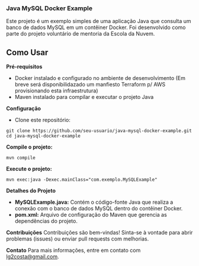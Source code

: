 ### Java MySQL Docker Example
Este projeto é um exemplo simples de uma aplicação Java que consulta um banco de dados MySQL em um contêiner Docker. Foi desenvolvido como parte do projeto voluntário de mentoria da Escola da Nuvem.

## Como Usar  
**Pré-requisitos**  
- Docker instalado e configurado no ambiente de desenvolvimento (Em breve será disponibilidazado um manfiesto Terraform p/ AWS provisionando esta infraestrutura)  
- Maven instalado para compilar e executar o projeto Java


**Configuração**  
- Clone este repositório:  


```git clone https://github.com/seu-usuario/java-mysql-docker-example.git  ```  
```cd java-mysql-docker-example  ```  

**Compile o projeto:**  

```mvn compile```

**Execute o projeto:**

```mvn exec:java -Dexec.mainClass="com.exemplo.MySQLExample"```

**Detalhes do Projeto**  

- **MySQLExample.java:** Contém o código-fonte Java que realiza a conexão com o banco de dados MySQL dentro do contêiner Docker.  
- **pom.xml:** Arquivo de configuração do Maven que gerencia as dependências do projeto.  




**Contribuições**
Contribuições são bem-vindas! Sinta-se à vontade para abrir problemas (issues) ou enviar pull requests com melhorias.

**Contato**
Para mais informações, entre em contato com lg2costa@gmail.com.
